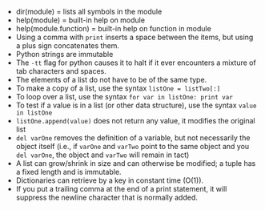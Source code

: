 - dir(module) = lists all symbols in the module
- help(module) = built-in help on module
- help(module.function) = built-in help on function in module
- Using a comma with `print` inserts a space between the items, but using a plus sign concatenates them.  
- Python strings are immutable
- The `-tt` flag for python causes it to halt if it ever encounters a mixture of tab characters and spaces.
- The elements of a list do not have to be of the same type.
- To make a copy of a list, use the syntax `listOne = listTwo[:]`
- To loop over a list, use the syntax `for var in listOne: print var`
- To test if a value is in a list (or other data structure), use the syntax `value in listOne`
- `listOne.append(value)` does not return any value, it modifies the original list
- `del varOne` removes the definition of a variable, but not necessarily the object itself (i.e., if `varOne` and `varTwo` point to the same object and you `del varOne`, the object and `varTwo` will remain in tact)
- A list can grow/shrink in size and can otherwise be modified; a tuple has a fixed length and is immutable.
- Dictionaries can retrieve by a key in constant time (O(1)).
- If you put a trailing comma at the end of a print statement, it will suppress the newline character that is normally added.
